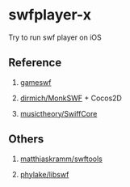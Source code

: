 # swfplayer-x
Try to run swf player on iOS

## Reference

1. [gameswf](http://tulrich.com/geekstuff/gameswf.html)

2. [dirmich/MonkSWF](https://github.com/dirmich/MonkSWF) + Cocos2D

3. [musictheory/SwiffCore](https://github.com/musictheory/SwiffCore)

## Others

1. [matthiaskramm/swftools](https://github.com/matthiaskramm/swftools)

2. [phylake/libswf](https://github.com/phylake/libswf)